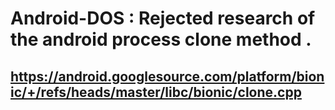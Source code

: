 # Android-DOS : Rejected research of the android process clone method . 




## https://android.googlesource.com/platform/bionic/+/refs/heads/master/libc/bionic/clone.cpp
